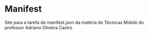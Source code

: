 # Manifest
Site para a tarefa de manifest.json da matéria de Técnicas Mobile do professor Adriano Oliveira Castro
